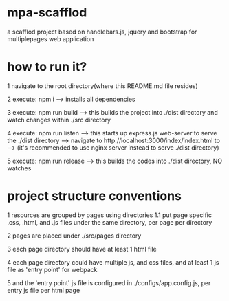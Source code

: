 # mpa-scafflod
a scafflod project based on handlebars.js, jquery and bootstrap for multiplepages web application

# how to run it?
1 navigate to the root directory(where this README.md file resides)

2 execute: npm i            --> installs all dependencies

3 execute: npm run build     --> this builds the project into ./dist directory and watch changes within ./src directory

4 execute: npm run listen    --> this starts up express.js web-server to serve the ./dist directory
                             --> navigate to http://localhost:3000/index/index.html to
                             --> (it's recommended to use nginx server instead to serve ./dist directory)

5 execute: npm run release   --> this builds the codes into ./dist directory, NO watches

# project structure conventions
1 resources are grouped by pages using directories
  1.1 put page specific .css, .html, and .js files under the same directory, per page per directory

2 pages are placed under ./src/pages directory

3 each page directory should have at least 1 html file

4 each page directory could have multiple js, and css files, and at least 1 js file as 'entry point' for webpack

5 and the 'entry point' js file is configured in ./configs/app.config.js, per entry js file per html page
